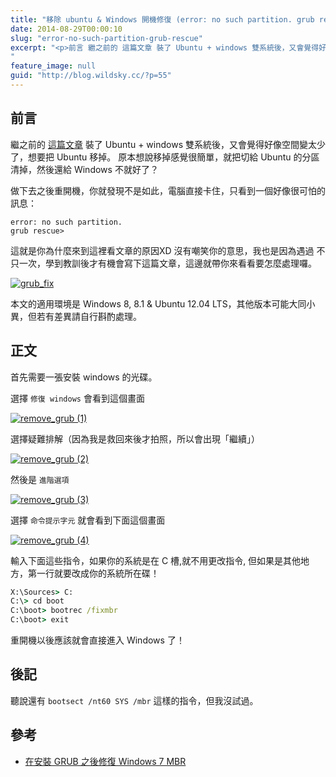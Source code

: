 ```yaml
---
title: "移除 ubuntu & Windows 開機修復 (error: no such partition. grub rescue)"
date: 2014-08-29T00:00:10
slug: "error-no-such-partition-grub-rescue"
excerpt: "<p>前言 繼之前的 這篇文章 裝了 Ubuntu + windows 雙系統後，又會覺得好像空間變太少了，想要把 &#8230;</p>
"
feature_image: null
guid: "http://blog.wildsky.cc/?p=55"
---
```

前言
--

繼之前的 [這篇文章](http://blog.wildsky.cc/posts/dual-system-win-ubuntu/) 裝了 Ubuntu + windows 雙系統後，又會覺得好像空間變太少了，想要把 Ubuntu 移掉。
原本想說移掉感覺很簡單，就把切給 Ubuntu 的分區清掉，然後還給 Windows 不就好了？

做下去之後重開機，你就發現不是如此，電腦直接卡住，只看到一個好像很可怕的訊息：

    error: no such partition.
    grub rescue>

這就是你為什麼來到這裡看文章的原因XD 沒有嘲笑你的意思，我也是因為遇過 不只一次，學到教訓後才有機會寫下這篇文章，這邊就帶你來看看要怎麼處理囉。

[![grub_fix](https://farm6.staticflickr.com/5591/14944169666_6f36aa2a07_o.png)](https://www.flickr.com/photos/71353772@N04/14944169666)

本文的適用環境是 Windows 8, 8.1 & Ubuntu 12.04 LTS，其他版本可能大同小異，但若有差異請自行斟酌處理。

正文
--

首先需要一張安裝 windows 的光碟。

選擇 `修復 windows` 會看到這個畫面

[![remove_grub (1)](https://farm6.staticflickr.com/5572/14780231299_08ffbdf282_o.jpg)](https://www.flickr.com/photos/71353772@N04/14780231299)

選擇疑難排解（因為我是救回來後才拍照，所以會出現「繼續」）

[![remove_grub (2)](https://farm4.staticflickr.com/3849/14780315128_bf304af7b0_o.jpg)](https://www.flickr.com/photos/71353772@N04/14780315128)

然後是 `進階選項`

[![remove_grub (3)](https://farm4.staticflickr.com/3906/14963818071_73af6d0419_o.jpg)](https://www.flickr.com/photos/71353772@N04/14963818071)

選擇 `命令提示字元` 就會看到下面這個畫面

[![remove_grub (4)](https://farm4.staticflickr.com/3918/14963818311_f6c3bae6d4_o.jpg)](https://www.flickr.com/photos/71353772@N04/14963818311)

輸入下面這些指令，如果你的系統是在 C 槽,就不用更改指令, 但如果是其他地方，第一行就要改成你的系統所在碟！

```cmd
X:\Sources> C:
C:\> cd boot
C:\boot> bootrec /fixmbr
C:\boot> exit
```

重開機以後應該就會直接進入 Windows 了！

後記
--

聽說還有 `bootsect /nt60 SYS /mbr` 這樣的指令，但我沒試過。

參考
--

*   [在安裝 GRUB 之後修復 Windows 7 MBR](http://blog.xuite.net/jyoutw/xtech/62292941)
